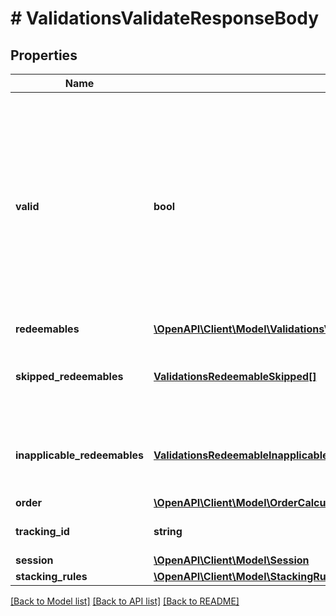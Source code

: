 # # ValidationsValidateResponseBody

## Properties

Name | Type | Description | Notes
------------ | ------------- | ------------- | -------------
**valid** | **bool** | The result of the validation. It takes all of the redeemables into account and returns a &#x60;false&#x60; if at least one redeemable is inapplicable. Returns &#x60;true&#x60; if all redeemables are applicable. | [optional]
**redeemables** | [**\OpenAPI\Client\Model\ValidationsValidateResponseBodyRedeemablesItem[]**](ValidationsValidateResponseBodyRedeemablesItem.md) |  | [optional]
**skipped_redeemables** | [**ValidationsRedeemableSkipped[]**](ValidationsRedeemableSkipped.md) | Lists validation results of each skipped redeemable. | [optional]
**inapplicable_redeemables** | [**ValidationsRedeemableInapplicable[]**](ValidationsRedeemableInapplicable.md) | Lists validation results of each inapplicable redeemable. | [optional]
**order** | [**\OpenAPI\Client\Model\OrderCalculatedNoCustomerData**](OrderCalculatedNoCustomerData.md) |  | [optional]
**tracking_id** | **string** | Hashed customer source ID. | [optional]
**session** | [**\OpenAPI\Client\Model\Session**](Session.md) |  | [optional]
**stacking_rules** | [**\OpenAPI\Client\Model\StackingRules**](StackingRules.md) |  |

[[Back to Model list]](../../README.md#models) [[Back to API list]](../../README.md#endpoints) [[Back to README]](../../README.md)
